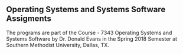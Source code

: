 ## Operating Systems and Systems Software Assigments

The programs are part of the Course - 7343 Operating Systems and Systems Software by Dr. Donald Evans in the Spring 
2018 Semester at Southern Methodist University, Dallas, TX.

